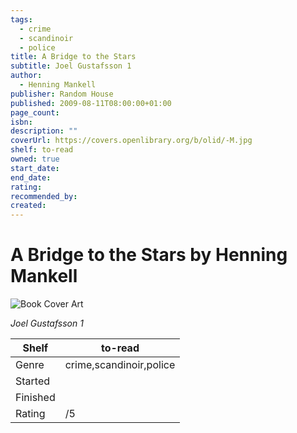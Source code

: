 ```yaml
---
tags:
  - crime
  - scandinoir
  - police
title: A Bridge to the Stars
subtitle: Joel Gustafsson 1
author:
  - Henning Mankell
publisher: Random House
published: 2009-08-11T08:00:00+01:00
page_count:
isbn:
description: ""
coverUrl: https://covers.openlibrary.org/b/olid/-M.jpg
shelf: to-read
owned: true
start_date:
end_date:
rating:
recommended_by:
created:
---
```


# A Bridge to the Stars by Henning Mankell

![Book Cover Art](https://covers.openlibrary.org/b/olid/-M.jpg)

_Joel Gustafsson 1_

| Shelf | to-read |
| --- | --- |
| Genre | crime,scandinoir,police |
| Started |  |
| Finished |  |
| Rating | /5 |

